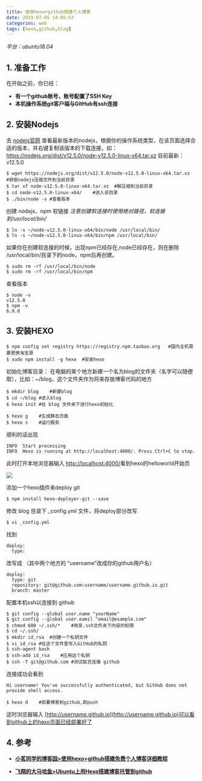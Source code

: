 ```yaml
---
title: 使用hexo+github搭建个人博客
date: 2019-07-05 14:05:53
categories: web
tags: [hexo,github,blog]
---
```

*平台：ubuntu18.04*

## 1. 准备工作
在开始之前，你已经：

- **有一个github账号，账号配置了SSH Key**	
- **本机操作系统git客户端与GitHub有ssh连接**
<!--more-->

## 2. 安装Nodejs
去 [nodejs官网](https://nodejs.org/en/download/current/ "nodejs")  查看最新版本的nodejs，根据你的操作系统类型，在该页面选择合适的版本，并右键复制该版本的下载连接，如：https://nodejs.org/dist/v12.5.0/node-v12.5.0-linux-x64.tar.xz
目前最新：v12.5.0

```
$ wget https://nodejs.org/dist/v12.5.0/node-v12.5.0-linux-x64.tar.xz		#获取nodejs压缩文件到当前目录
$ tar xf node-v12.5.0-linux-x64.tar.xz	#解压缩到当前目录
$ cd node-v12.5.0-linux-x64/	#进入该目录
$ ./bin/node -v	#查看版本
```
创建 nodejs、npm 软链接
*注意创建软连接时使用绝对路径，软连接到/usr/local/bin/*

```
$ ln -s ~/node-v12.5.0-linux-x64/bin/node /usr/local/bin/
$ ln -s ~/node-v12.5.0-linux-x64/bin/npm /usr/local/bin/
```
如果你在创建软连接的时候，出现npm已经存在,node已经存在，则在删除 /usr/local/bin/目录下的node，npm后再创建。
```
$ sudo rm -rf /usr/local/bin/node
$ sudo rm -rf /usr/local/bin/npm

```
查看版本
```
$ node -v
v12.5.0
$ npm -v
6.9.0
```
## 3. 安装HEXO
```
$ npm config set registry https://registry.npm.taobao.org	#国内主机需要更换淘宝源
$ sudo npm install -g hexo 	#安装hexo
```
初始化博客目录：
在电脑的某个地方新建一个名为blog的文件夹（名字可以随便取），比如：~/blog，这个文件夹作为将来存放博客代码的地方
```
$ mkdir blog	#新建blog
$ cd ~/blog	#进入blog
$ hexo init	#在 blog 文件夹下进行hexo初始化
```

```
$ hexo g	#生成静态页面
$ hexo s	#运行服务
```
顺利的话出现
```
INFO  Start processing
INFO  Hexo is running at http://localhost:4000/. Press Ctrl+C to stop.
```
此时打开本地浏览器输入 [http://localhost:4000/](http://localhost:4000/)看到hexo的helloworld开始页

![](https://i.imgur.com/PZW1DjG.jpg)

添加一个hexo插件来deploy git
```
$ npm install hexo-deployer-git --save
```
修改 blog 目录下 _config.yml 文件，将deploy部分改写
```
$ vi _config.yml
```
找到
```
deploy:
  type:
```
改写成 （其中两个地方的 “username”改成你的github用户名）
```
deploy:
  type: git
  repository: git@github.com:username/username.github.io.git
  branch: master
```
配置本机ssh以连接到 github
```
$ git config --global user.name "yourName"
$ git config --global user.eamil "email@example.com"
$ chmod 600 ~/.ssh/*	#改变.ssh文件夹下内容的权限
$ cd ~/.ssh/
$ mkdir id_rsa	#创建一个私钥文件
$ vi id_rsa	#在这个文件里写入GitHub的私钥
$ ssh-agent bash
$ ssh-add id_rsa	#应用这个私钥
$ ssh -T git@github.com	#测试能否连接 github
```
连接成功会看到
```
Hi username! You've successfully authenticated, but GitHub does not provide shell access.
```

```
$ hexo d	#部署博客到github,即push
```

这时浏览器输入 [http://username.github.io](http://username.github.io)可以看到github上的hexo页面已经部署好了

## 4. 参考
- **[小茗同学的博客园>使用hexo+github搭建免费个人博客详细教程](https://www.cnblogs.com/liuxianan/p/build-blog-website-by-hexo-github.html)**

- **[飞翔的大马哈鱼>Ubuntu上用Hexo搭建博客托管到github](https://blog.csdn.net/lyb3b3b/article/details/78706077)**
